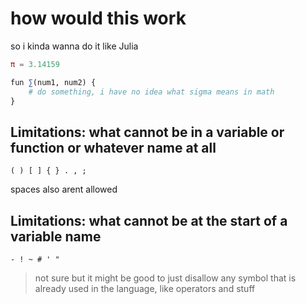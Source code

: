 # how would this work

so i kinda wanna do it like Julia

```julia
π = 3.14159

fun ∑(num1, num2) {
    # do something, i have no idea what sigma means in math
}
```

## Limitations: what cannot be in a variable or function or whatever name at all
```
( ) [ ] { } . , ;
```
spaces also arent allowed

## Limitations: what cannot be at the start of a variable name
```
- ! ~ # ' "
```


> not sure but it might be good to just disallow any symbol that is already used in the language, like operators and stuff